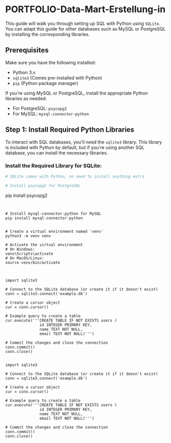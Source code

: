 # PORTFOLIO-Data-Mart-Erstellung-in

This guide will walk you through setting up SQL with Python using `SQLite`. You can adapt this guide for other databases such as MySQL or PostgreSQL by installing the corresponding libraries.

## Prerequisites

Make sure you have the following installed:

- Python 3.x
- `sqlite3` (Comes pre-installed with Python)
- `pip` (Python package manager)

If you’re using MySQL or PostgreSQL, install the appropriate Python libraries as needed:

- For PostgreSQL: `psycopg2`
- For MySQL: `mysql-connector-python`

## Step 1: Install Required Python Libraries

To interact with SQL databases, you'll need the `sqlite3` library. This library is included with Python by default, but if you're using another SQL database, you can install the necessary libraries.

### Install the Required Library for SQLite:

```bash
# SQLite comes with Python, no need to install anything extra

# Install psycopg2 for PostgreSQL
```
pip install psycopg2
```


# Install mysql-connector-python for MySQL
pip install mysql-connector-python


# Create a virtual environment named 'venv'
python3 -m venv venv

# Activate the virtual environment
# On Windows:
venv\Scripts\activate
# On MacOS/Linux:
source venv/bin/activate



import sqlite3

# Connect to the SQLite database (or create it if it doesn't exist)
conn = sqlite3.connect('example.db')

# Create a cursor object
cur = conn.cursor()

# Example query to create a table
cur.execute('''CREATE TABLE IF NOT EXISTS users (
               id INTEGER PRIMARY KEY,
               name TEXT NOT NULL,
               email TEXT NOT NULL)''')

# Commit the changes and close the connection
conn.commit()
conn.close()


import sqlite3

# Connect to the SQLite database (or create it if it doesn't exist)
conn = sqlite3.connect('example.db')

# Create a cursor object
cur = conn.cursor()

# Example query to create a table
cur.execute('''CREATE TABLE IF NOT EXISTS users (
               id INTEGER PRIMARY KEY,
               name TEXT NOT NULL,
               email TEXT NOT NULL)''')

# Commit the changes and close the connection
conn.commit()
conn.close()
